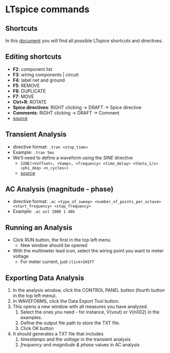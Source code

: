 # LTspice commands

## Shortcuts

In this [document](https://www.analog.com/media/en/news-marketing-collateral/solutions-bulletins-brochures/ltspice-keyboard-shortcuts.pdf?modelType=spice-models) you will find all possible LTspice shortcuts and directives.

## Editing shortcuts

* **F2**: component list
* **F3**: wiring components | circuit
* **F4**: label net and ground
* **F5**: REMOVE
* **F6**: DUPLICATE
* **F7**: MOVE
* **Ctrl+R**: ROTATE
* **Spice directives**: RIGHT clicking -> DRAFT -> Spice directive
* **Comments**: RIGHT clicking -> DRAFT -> Comment
* [source](https://www.eecg.utoronto.ca/~ali/spice/LTspice/LTSpiceShortGuide.pdf)

## Transient Analysis

* directive format: `.tran <stop_time>`
* Example: `.tran 5ms`
* We'll need to define a waveform using the *SINE* directive
  * `SINE(<Voffset>, <Vamp>, <frequency> <time_delay> <theta_1/s> <phi_deq> <n_cycles>)`
  * [source](https://spiceman.net/ltspice-transient-analysis/)

## AC Analysis (magnitude - phase)

* directive format: `.ac <type_of_sweep> <number_of_points_per_octave> <start_frequency> <stop_frequency>`
* Example: `.ac oct 1000 1 48k`

## Running an Analysis

* Click RUN button, the first in the top left menu.
  * New window should be opened
* With the multimeter lead icon, select the wiring point you want to meter voltage
  * For meter current, just `click+SHIFT`

## Exporting Data Analysis

1. In the analysis window, click the CONTROL PANEL button (fourth button in the top left menu).
2. In WAVEFORMS, click the Data Export Tool button.
3. This opens a new window with all measures you have analyzed.
   1. Select the ones you need - for instance, V(vout) or V(n002) in the examples.
   2. Define the output file path to store the TXT file.
   3. Click OK button
4. It should generates a TXT file that includes
   1. *timestamps* and the *voltage* in the transient analysis
   2. *frequency* and *magnitude & phase* values in AC analysis
